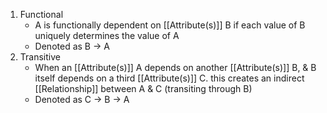 1. Functional
	- A is functionally dependent on [[Attribute(s)]] B if each value of B uniquely determines the value of A
	- Denoted as B → A
2. Transitive
	- When an [[Attribute(s)]] A depends on another [[Attribute(s)]] B, & B itself depends on a third [[Attribute(s)]] C. this creates an indirect [[Relationship]] between A & C (transiting through B)
	- Denoted as C → B → A
